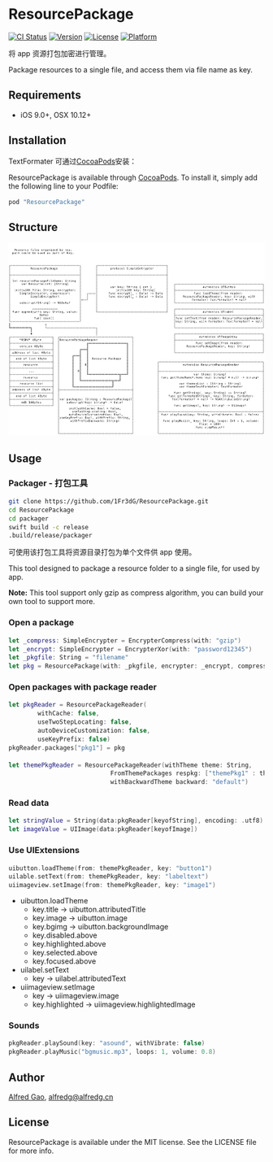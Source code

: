# ResourcePackage

[![CI Status](http://img.shields.io/travis/1Fr3dG/ResourcePackage.svg?style=flat)](https://travis-ci.org/1Fr3dG/ResourcePackage)
[![Version](https://img.shields.io/cocoapods/v/ResourcePackage.svg?style=flat)](http://cocoapods.org/pods/ResourcePackage)
[![License](https://img.shields.io/cocoapods/l/ResourcePackage.svg?style=flat)](http://cocoapods.org/pods/ResourcePackage)
[![Platform](https://img.shields.io/cocoapods/p/ResourcePackage.svg?style=flat)](http://cocoapods.org/pods/ResourcePackage)

将 app 资源打包加密进行管理。

Package resources to a single file, and access them via file name as key.

## Requirements

* iOS 9.0+, OSX 10.12+

## Installation

TextFormater 可通过[CocoaPods](http://cocoapods.org)安装：

ResourcePackage is available through [CocoaPods](http://cocoapods.org). To install
it, simply add the following line to your Podfile:

```ruby
pod "ResourcePackage"
```
## Structure
![Structure](structure.png)

## Usage

### Packager - 打包工具

~~~bash
git clone https://github.com/1Fr3dG/ResourcePackage.git
cd ResourcePackage
cd packager
swift build -c release
.build/release/packager
~~~

可使用该打包工具将资源目录打包为单个文件供 app 使用。

This tool designed to package a resource folder to a single file, for used by app.

**Note:** This tool support only gzip as compress algorithm, you can build your own tool to support more.

### Open a package

~~~swift
let _compress: SimpleEncrypter = EncrypterCompress(with: "gzip")
let _encrypt: SimpleEncrypter = EncrypterXor(with: "password12345")
let _pkgfile: String = "filename"
let pkg = ResourcePackage(with: _pkgfile, encrypter: _encrypt, compressor: _compress)
~~~

### Open packages with package reader

~~~swift
let pkgReader = ResourcePackageReader(
        withCache: false,
        useTwoStepLocating: false,
        autoDeviceCustomization: false,
        useKeyPrefix: false)
pkgReader.packages["pkg1"] = pkg

let themePkgReader = ResourcePackageReader(withTheme theme: String,
                            FromThemePackages respkg: ["themePkg1" : themePkg],
                            withBackwardTheme backward: "default")
~~~

### Read data

~~~swift
let stringValue = String(data:pkgReader[keyofString], encoding: .utf8)
let imageValue = UIImage(data:pkgReader[keyofImage])
~~~

### Use UIExtensions

~~~swift
uibutton.loadTheme(from: themePkgReader, key: "button1")
uilable.setText(from: themePkgReader, key: "labeltext")
uiimageview.setImage(from: themePkgReader, key: "image1")
~~~

* uibutton.loadTheme
	* key.title -> uibutton.attributedTitle
	* key.image -> uibutton.image
	* key.bgimg -> uibutton.backgroundImage
	* key.disabled.above
	* key.highlighted.above
	* key.selected.above
	* key.focused.above
* uilabel.setText
	* key -> uilabel.attributedText
* uiimageview.setImage
	* key -> uiimageview.image
	* key.highlighted -> uiimageview.highlightedImage

### Sounds

~~~swift
pkgReader.playSound(key: "asound", withVibrate: false)
pkgReader.playMusic("bgmusic.mp3", loops: 1, volume: 0.8)
~~~ 

## Author

[Alfred Gao](http://alfredg.org), [alfredg@alfredg.cn](mailto:alfredg@alfredg.cn)

## License

ResourcePackage is available under the MIT license. See the LICENSE file for more info.

